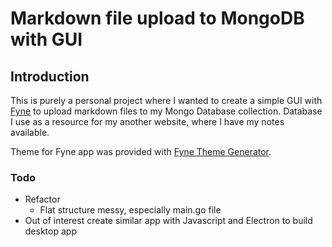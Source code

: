 # Markdown file upload to MongoDB with GUI

## Introduction

This is purely a personal project where I wanted to create a simple GUI with [Fyne](https://fyne.io) to upload markdown files to my Mongo Database collection. Database I use as a resource for my another website, where I have my notes available.

Theme for Fyne app was provided with [Fyne Theme Generator](https://github.com/lusingander/fyne-theme-generator).

### Todo

- Refactor
  - Flat structure messy, especially main.go file
- Out of interest create similar app with Javascript and Electron to build desktop app
